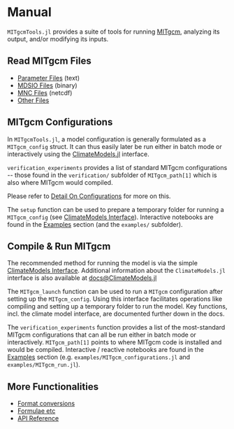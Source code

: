 # Manual

`MITgcmTools.jl` provides a suite of tools for running [MITgcm](https://mitgcm.readthedocs.io/en/latest/?badge=latest), analyzing its output, and/or modifying its inputs.

## Read MITgcm Files

- [Parameter Files](@ref) (text)
- [MDSIO Files](@ref) (binary)
- [MNC Files](@ref) (netcdf)
- [Other Files](@ref)

## MITgcm Configurations

In `MITgcmTools.jl`, a model configuration is generally formulated as a `MITgcm_config` struct. It can thus easily later be run either in batch mode or interactively using the [ClimateModels.jl](https://github.com/gaelforget/ClimateModels.jl) interface. 

`verification_experiments` provides a list of standard MITgcm configurations -- those found in the `verification/` subfolder of `MITgcm_path[1]` which is also where MITgcm would compiled.

Please refer to [Detail On Configurations](@ref) for more on this.

The `setup` function can be used to prepare a temporary folder for running a `MITgcm_config` (see [ClimateModels Interface](@ref)). Interactive notebooks are found in the [Examples](@ref) section (and the `examples/` subfolder). 


## Compile & Run MITgcm

The recommended method for running the model is via the simple [ClimateModels Interface](@ref). Additional information about the `ClimateModels.jl` interface is also available at [docs@ClimateModels.jl](https://gaelforget.github.io/ClimateModels.jl/dev/)

The `MITgcm_launch` function can be used to run a `MITgcm` configuration after setting up the `MITgcm_config`. Using this interface facilitates operations like compiling and setting up a temporary folder to run the model. Key functions, incl. the climate model interface, are documented further down in the docs. 

The `verification_experiments` function provides a list of the most-standard MITgcm configurations that can all be run either in batch mode or interactively. `MITgcm_path[1]` points to where MITgcm code is installed and would be compiled. Interactive / reactive notebooks are found in the [Examples](@ref) section (e.g. `examples/MITgcm_configurations.jl` and `examples/MITgcm_run.jl`). 
 
## More Functionalities

- [Format conversions](@ref)
- [Formulae etc](@ref)
- [API Reference](@ref)

